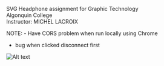 SVG Headphone assignment for Graphic Technology </br>
Algonquin College </br>
Instructor: MICHEL LACROIX </br>

NOTE: - Have CORS problem when run locally using Chrome </br>
- bug when clicked disconnect first </br>

![Alt text](https://lh3.googleusercontent.com/lk3itfuKqrgLy7L4iMthR5ujE7ib_CeEW4PN1Ir59d9I9m8bqfL2z0klC-N0Z2zJ1qcammFGCpilvMzFlpJl_XMRCa_V-GnAlLG3fo3ZIKJfmXp9UCFZsRW2Rr6WIrkL7yTQtg=w608-h503-no "Final Ass for Graphic Tech")
